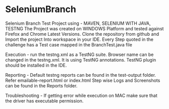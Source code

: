# SeleniumBranch
Selenium Branch Test
Project using - MAVEN, SELENIUM WITH JAVA, TESTNG
The Project was created on WINDOWS Platform and tested against Firefox and Chrome Latest Versions.
Clone the repository from github and Import the project Into workspace in your IDE.
Every Step quoted in the challenge has a Test case mapped in the BranchTest.java file

Execution - run the testng.xml as a TestNG suite.
Browser name can be changed in the testng.xml.
It is using TestNG annotations. TestNG plugin should be installed in the IDE.

Reporting - Default testng reports can be found in the test-output folder.
Refer emailable-report.html or index.html
Step wise Logs and Screenshots can be found in the Reports folder.

Troubleshooting - If getting error while execution on MAC make sure that the driver has executable permission.
